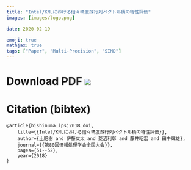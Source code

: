 ```yaml
---
title: "Intel/KNLにおける倍々精度疎行列ベクトル積の特性評価"
images: [images/logo.png]

date: 2020-02-19

emoji: true
mathjax: true
tags: ["Paper", "Multi-Precision", "SIMD"]
---
```


# Download PDF [![](https://storage.googleapis.com/numa_blog/etc/icon_pdf.png)][1] 

[1]: https://storage.googleapis.com/numa_blog/publications/IPSJ_doi.pdf

# Citation (bibtex)

```
@article{hishinuma_ipsj2018_doi,
	title={{Intel/KNLにおける倍々精度疎行列ベクトル積の特性評価}},
	author={土肥樹 and 伊藤友太 and 菱沼利彰 and 藤井昭宏 and 田中輝雄},
	journal={{第80回情報処理学会全国大会}},
	pages={51--52},
	year={2018}
}
```
